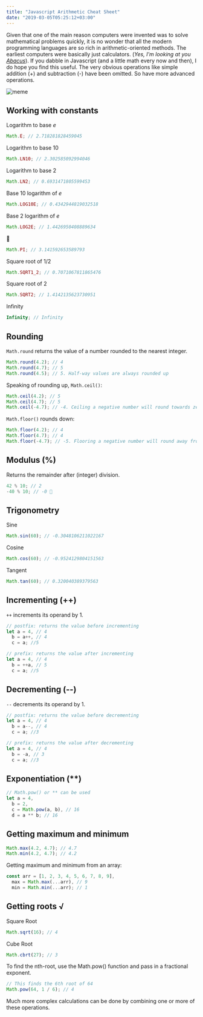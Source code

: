 ```yaml
---
title: "Javascript Arithmetic Cheat Sheet"
date: "2019-03-05T05:25:12+03:00"
---
```


Given that one of the main reason computers were invented was to solve mathematical problems quickly, it is no wonder that all the modern programming languages are so rich in arithmetic-oriented methods. The earliest computers were basically just calculators. (_Yes, I'm looking at you [Abacus](https://en.wikipedia.org/wiki/Abacus)_). If you dabble in Javascript (and a little math every now and then), I do hope you find this useful. The very obvious operations like simple addition (+) and subtraction (-) have been omitted. So have more advanced operations.

![meme](https://i.pinimg.com/736x/4f/9b/15/4f9b15222b111831de64397a02297128--funny-teacher-memes-math-memes.jpg)

## Working with constants

Logarithm to base _e_

```javascript
Math.E; // 2.718281828459045
```

Logarithm to base 10

```javascript
Math.LN10; // 2.302585092994046
```

Logarithm to base 2

```javascript
Math.LN2; // 0.6931471805599453
```

Base 10 logarithm of _e_

```javascript
Math.LOG10E; // 0.4342944819032518
```

Base 2 logarithm of _e_

```javascript
Math.LOG2E; // 1.4426950408889634
```

🥧

```javascript
Math.PI; // 3.141592653589793
```

Square root of 1/2

```javascript
Math.SQRT1_2; // 0.7071067811865476
```

Square root of 2

```javascript
Math.SQRT2; // 1.4142135623730951
```

Infinity

```javascript
Infinity; // Infinity
```

## Rounding

`Math.round` returns the value of a number rounded to the nearest integer.

```javascript
Math.round(4.2); // 4
Math.round(4.7); // 5
Math.round(4.5); // 5. Half-way values are always rounded up
```

Speaking of rounding up, `Math.ceil()`:

```javascript
Math.ceil(4.2); // 5
Math.ceil(4.7); // 5
Math.ceil(-4.7); // -4. Ceiling a negative number will round towards zero
```

`Math.floor()` rounds down:

```javascript
Math.floor(4.2); // 4
Math.floor(4.7); // 4
Math.floor(-4.7); // -5. Flooring a negative number will round away from zero
```

## Modulus (%)

Returns the remainder after (integer) division.

```javascript
42 % 10; // 2
-40 % 10; // -0 🤔
```

## Trigonometry

Sine

```javascript
Math.sin(60); // -0.3048106211022167
```

Cosine

```javascript
Math.cos(60); // -0.9524129804151563
```

Tangent

```javascript
Math.tan(60); // 0.320040389379563
```

## Incrementing (++)

`++` increments its operand by 1.

```javascript
// postfix: returns the value before incrementing
let a = 4, // 4
  b = a++, // 4
  c = a; //5
```

```javascript
// prefix: returns the value after incrementing
let a = 4, // 4
  b = ++a, // 5
  c = a; //5
```

## Decrementing (--)

`--` decrements its operand by 1.

```javascript
// postfix: returns the value before decrementing
let a = 4, // 4
  b = a--, // 4
  c = a; //3
```

```javascript
// prefix: returns the value after decrementing
let a = 4, // 4
  b = -a, // 3
  c = a; //3
```

## Exponentiation (\*\*)

```javascript
// Math.pow() or ** can be used
let a = 4,
  b = 2,
  c = Math.pow(a, b), // 16
  d = a ** b; // 16
```

## Getting maximum and minimum

```javascript
Math.max(4.2, 4.7); // 4.7
Math.min(4.2, 4.7); // 4.2
```

Getting maximum and minimum from an array:

```javascript
const arr = [1, 2, 3, 4, 5, 6, 7, 8, 9],
  max = Math.max(...arr), // 9
  min = Math.min(...arr); // 1
```

## Getting roots √

Square Root

```javascript
Math.sqrt(16); // 4
```

Cube Root

```javascript
Math.cbrt(27); // 3
```

To find the nth-root, use the Math.pow() function and pass in a fractional exponent.

```javascript
// This finds the 6th root of 64
Math.pow(64, 1 / 6); // 4
```

Much more complex calculations can be done by combining one or more of these operations.
